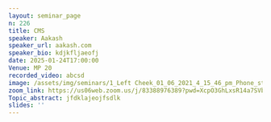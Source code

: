 ```yaml
---
layout: seminar_page
n: 226
title: CMS
speaker: Aakash
speaker_url: aakash.com
speaker_bio: kdjkfljaeofj
date: 2025-01-24T17:00:00
Venue: MP 20
recorded_video: abcsd
image: /assets/img/seminars/1_Left Cheek_01_06_2021_4_15_46_pm_Phone_stripe.jpg
zoom_link: https://us06web.zoom.us/j/83388976389?pwd=XcpO3GhLxsR14a7SVbPx33HQQa1jbt.1
Topic_abstract: jfdklajeojfsdlk
slides: ''
---
```


